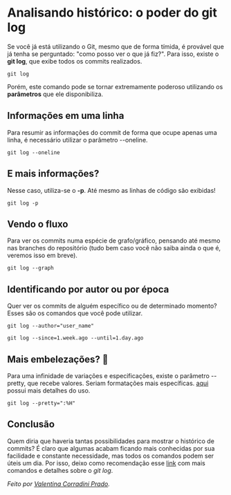 # Analisando histórico: o poder do git log

Se você já está utilizando o Git, mesmo que de forma tímida, é provável que já tenha se perguntado: "como posso ver o que já fiz?". Para isso, existe o **git log**, que exibe todos os commits realizados.

```
git log
```

Porém, este comando pode se tornar extremamente poderoso utilizando os **parâmetros** que ele disponibiliza.

## Informações em uma linha

Para resumir as informações do commit de forma que ocupe apenas uma linha, é necessário utilizar o parâmetro --oneline.

```
git log --oneline
```

## E mais informações?

Nesse caso, utiliza-se o **-p**. Até mesmo as linhas de código são exibidas!

```
git log -p
```

## Vendo o fluxo 

Para ver os commits numa espécie de grafo/gráfico, pensando até mesmo nas branches do repositório (tudo bem caso você não saiba ainda o que é, veremos isso em breve). 

```
git log --graph
```

## Identificando por autor ou por época

Quer ver os commits de alguém específico ou de determinado momento? Esses são os comandos que você pode utilizar.

```
git log --author="user_name"
```

```
git log --since=1.week.ago --until=1.day.ago
```


## Mais embelezações? 💅

Para uma infinidade de variações e especificações, existe o parâmetro --pretty, que recebe valores. Seriam formatações mais específicas. [aqui](https://devhints.io/git-log-format) possui mais detalhes do uso. 

```
git log --pretty=":%H"
```

## Conclusão

Quem diria que haveria tantas possibilidades para mostrar o histórico de commits? É claro que algumas acabam ficando mais conhecidas por sua facilidade e constante necessidade, mas todos os comandos podem ser úteis um dia. Por isso, deixo como recomendação esse [link](https://devhints.io/git-log) com mais comandos e detalhes sobre o _git log_.

*Feito por [Valentina Corradini Prado](https://github.com/valencprado).*
